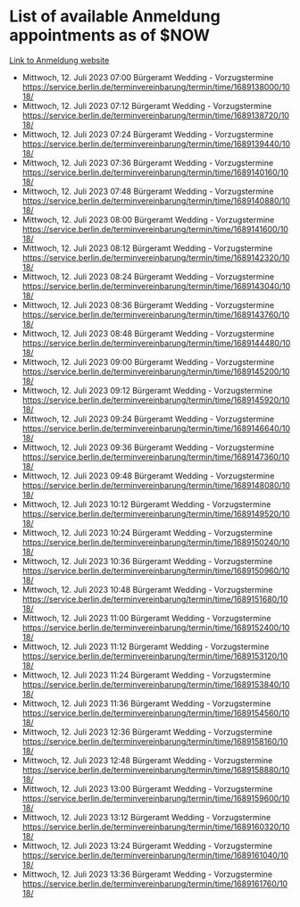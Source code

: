 # List of available Anmeldung appointments as of $NOW
[Link to Anmeldung website](https://service.berlin.de/terminvereinbarung/termin/tag.php?termin=1&anliegen[]=120686&dienstleisterlist=122210,122217,327316,122219,327312,122227,327314,122231,327346,122243,327348,122254,122252,329742,122260,329745,122262,329748,122271,327278,122273,327274,122277,327276,330436,122280,327294,122282,327290,122284,327292,122291,327270,122285,327266,122286,327264,122296,327268,150230,329760,122297,327286,122294,327284,122312,329763,122314,329775,122304,327330,122311,327334,122309,327332,317869,122281,327352,122279,329772,122283,122276,327324,122274,327326,122267,329766,122246,327318,122251,327320,122257,327322,122208,327298,122226,327300&herkunft=http%3A%2F%2Fservice.berlin.de%2Fdienstleistung%2F120686%2F)
- Mittwoch, 12. Juli 2023 07:00 Bürgeramt Wedding - Vorzugstermine https://service.berlin.de/terminvereinbarung/termin/time/1689138000/1018/
- Mittwoch, 12. Juli 2023 07:12 Bürgeramt Wedding - Vorzugstermine https://service.berlin.de/terminvereinbarung/termin/time/1689138720/1018/
- Mittwoch, 12. Juli 2023 07:24 Bürgeramt Wedding - Vorzugstermine https://service.berlin.de/terminvereinbarung/termin/time/1689139440/1018/
- Mittwoch, 12. Juli 2023 07:36 Bürgeramt Wedding - Vorzugstermine https://service.berlin.de/terminvereinbarung/termin/time/1689140160/1018/
- Mittwoch, 12. Juli 2023 07:48 Bürgeramt Wedding - Vorzugstermine https://service.berlin.de/terminvereinbarung/termin/time/1689140880/1018/
- Mittwoch, 12. Juli 2023 08:00 Bürgeramt Wedding - Vorzugstermine https://service.berlin.de/terminvereinbarung/termin/time/1689141600/1018/
- Mittwoch, 12. Juli 2023 08:12 Bürgeramt Wedding - Vorzugstermine https://service.berlin.de/terminvereinbarung/termin/time/1689142320/1018/
- Mittwoch, 12. Juli 2023 08:24 Bürgeramt Wedding - Vorzugstermine https://service.berlin.de/terminvereinbarung/termin/time/1689143040/1018/
- Mittwoch, 12. Juli 2023 08:36 Bürgeramt Wedding - Vorzugstermine https://service.berlin.de/terminvereinbarung/termin/time/1689143760/1018/
- Mittwoch, 12. Juli 2023 08:48 Bürgeramt Wedding - Vorzugstermine https://service.berlin.de/terminvereinbarung/termin/time/1689144480/1018/
- Mittwoch, 12. Juli 2023 09:00 Bürgeramt Wedding - Vorzugstermine https://service.berlin.de/terminvereinbarung/termin/time/1689145200/1018/
- Mittwoch, 12. Juli 2023 09:12 Bürgeramt Wedding - Vorzugstermine https://service.berlin.de/terminvereinbarung/termin/time/1689145920/1018/
- Mittwoch, 12. Juli 2023 09:24 Bürgeramt Wedding - Vorzugstermine https://service.berlin.de/terminvereinbarung/termin/time/1689146640/1018/
- Mittwoch, 12. Juli 2023 09:36 Bürgeramt Wedding - Vorzugstermine https://service.berlin.de/terminvereinbarung/termin/time/1689147360/1018/
- Mittwoch, 12. Juli 2023 09:48 Bürgeramt Wedding - Vorzugstermine https://service.berlin.de/terminvereinbarung/termin/time/1689148080/1018/
- Mittwoch, 12. Juli 2023 10:12 Bürgeramt Wedding - Vorzugstermine https://service.berlin.de/terminvereinbarung/termin/time/1689149520/1018/
- Mittwoch, 12. Juli 2023 10:24 Bürgeramt Wedding - Vorzugstermine https://service.berlin.de/terminvereinbarung/termin/time/1689150240/1018/
- Mittwoch, 12. Juli 2023 10:36 Bürgeramt Wedding - Vorzugstermine https://service.berlin.de/terminvereinbarung/termin/time/1689150960/1018/
- Mittwoch, 12. Juli 2023 10:48 Bürgeramt Wedding - Vorzugstermine https://service.berlin.de/terminvereinbarung/termin/time/1689151680/1018/
- Mittwoch, 12. Juli 2023 11:00 Bürgeramt Wedding - Vorzugstermine https://service.berlin.de/terminvereinbarung/termin/time/1689152400/1018/
- Mittwoch, 12. Juli 2023 11:12 Bürgeramt Wedding - Vorzugstermine https://service.berlin.de/terminvereinbarung/termin/time/1689153120/1018/
- Mittwoch, 12. Juli 2023 11:24 Bürgeramt Wedding - Vorzugstermine https://service.berlin.de/terminvereinbarung/termin/time/1689153840/1018/
- Mittwoch, 12. Juli 2023 11:36 Bürgeramt Wedding - Vorzugstermine https://service.berlin.de/terminvereinbarung/termin/time/1689154560/1018/
- Mittwoch, 12. Juli 2023 12:36 Bürgeramt Wedding - Vorzugstermine https://service.berlin.de/terminvereinbarung/termin/time/1689158160/1018/
- Mittwoch, 12. Juli 2023 12:48 Bürgeramt Wedding - Vorzugstermine https://service.berlin.de/terminvereinbarung/termin/time/1689158880/1018/
- Mittwoch, 12. Juli 2023 13:00 Bürgeramt Wedding - Vorzugstermine https://service.berlin.de/terminvereinbarung/termin/time/1689159600/1018/
- Mittwoch, 12. Juli 2023 13:12 Bürgeramt Wedding - Vorzugstermine https://service.berlin.de/terminvereinbarung/termin/time/1689160320/1018/
- Mittwoch, 12. Juli 2023 13:24 Bürgeramt Wedding - Vorzugstermine https://service.berlin.de/terminvereinbarung/termin/time/1689161040/1018/
- Mittwoch, 12. Juli 2023 13:36 Bürgeramt Wedding - Vorzugstermine https://service.berlin.de/terminvereinbarung/termin/time/1689161760/1018/
